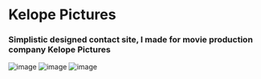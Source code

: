 # Kelope Pictures
### Simplistic designed contact site, I made for movie production company Kelope Pictures

![image](https://github.com/lauridsulso/kelope-productions/assets/56149568/a5f1e764-12c8-4ca5-a5ed-d4b01c0103d7)
![image](https://github.com/lauridsulso/kelope-productions/assets/56149568/b2f58bda-456b-41a3-a613-60b1f25b6340)
![image](https://github.com/lauridsulso/kelope-productions/assets/56149568/58492271-64af-44e6-89bf-49b1cc3e6c79)

